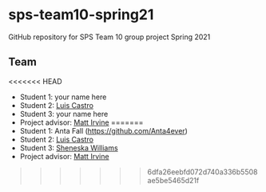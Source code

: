 # sps-team10-spring21
GitHub repository for SPS Team 10 group project Spring 2021

## Team
<<<<<<< HEAD
* Student 1: your name here
* Student 2: [Luis Castro](https://github.com/castroluis2768)
* Student 3: your name here
* Project advisor: [Matt Irvine](https://github.com/MattIrv)
=======
* Student 1: Anta Fall (https://github.com/Anta4ever)
* Student 2: [Luis Castro](https://github.com/castroluis2768)
* Student 3: [Sheneska Williams](https://github.com/sheneska)
* Project advisor: [Matt Irvine](https://github.com/MattIrv)

>>>>>>> 6dfa26eebfd072d740a336b5508ae5be5465d21f

